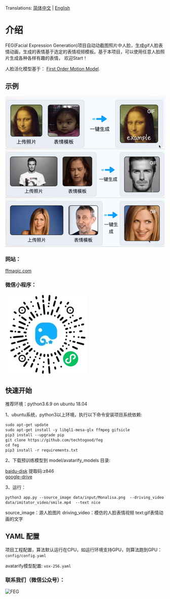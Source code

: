 Translations: [简体中文](README.md) | [English](README-en.md) 

# 介绍
FEG(Facial Expression Generation)项目自动动截图照片中人脸，生成gif人脸表情动画，生成的表情基于选定的表情视频模板。基于本项目，可以使用任意人脸照片生成各种各样有趣的表情，
 欢迎Start！  
   
 人脸活化模型基于： [First Order Motion Model](https://github.com/AliaksandrSiarohin/first-order-model).

## 示例
![FEG](data/example/example1.gif)
![FEG](data/example/example2.gif)
![FEG](data/example/example3.gif)

### 网站：
[ffmagic.com](https://www.ffmagic.com)

### 微信小程序：
![FEG](data/img/wetchat_miniapp.jpg)


## 快速开始

推荐环境：python3.6.9 on ubuntu 18.04


1、ubuntu系统，python3以上环境，执行以下命令安装项目系统依赖:
```
sudo apt-get update
sudo apt-get install -y libgl1-mesa-glx ffmpeg gifsicle
pip3 install --upgrade pip
git clone https://github.com/techtogood/feg
cd feg
pip3 install -r requirements.txt
```


2、下载预训练模型到 model/avatarify_models 目录:

[baidu-disk](https://pan.baidu.com/s/1O7K-s0oaevmF8zmLayU74Q) 提取码:z846   
[google-drive](https://drive.google.com/file/d/1rMz7HO-znqLaW1hm_hBHQwhrAgmC6Krg/view?usp=sharing)


3、运行：
```
python3 app.py --source_image data/input/Monalisa.png  --driving_video data/imitator_video/smile.mp4  --text nice
```
source_image：源人脸图片
driving_video：模仿的人脸表情视频
text:gif表情动画的文字


## YAML 配置

项目工程配置，算法默认运行在CPU，如运行环境支持GPU，则算法跑到GPU：
```config/config.yaml```

avatarify模型配置:
```vox-256.yaml```


### 联系我们（微信公众号）：

![FEG](data/img/wechat_official_account.jpg)

